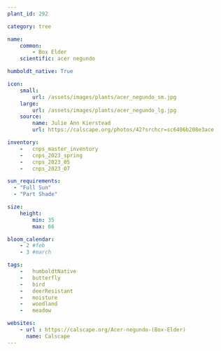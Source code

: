 ```yaml
---
plant_id: 292

category: tree

name: 
    common: 
        - Box Elder
    scientific: acer negundo

humboldt_native: True

icon: 
    small: 
        url: /assets/images/plants/acer_negundo_sm.jpg 
    large: 
        url: /assets/images/plants/acer_negundo_lg.jpg 
    source: 
        name: Julie Ann Kierstead 
        url: https://calscape.org/photos/42?srchcr=sc6406b208e3ace 

inventory: 
    -   cnps_master_inventory
    -   cnps_2023_spring
    -   cnps_2023_05 
    -   cnps_2023_07 

sun_requirements:
  - "Full Sun"
  - "Part Shade"

size:
    height: 
        min: 35
        max: 66

bloom_calendar: 
    - 2 #feb
    - 3 #march

tags:  
    -   humboldtNative
    -   butterfly
    -   bird
    -   deerResistant
    -   moisture
    -   woodland
    -   meadow

websites:
    - url : https://calscape.org/Acer-negundo-(Box-Elder) 
      name: Calscape
---
```




